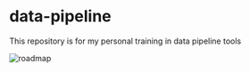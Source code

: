 # data-pipeline
This repository is for my personal training in data pipeline tools

![roadmap](https://user-images.githubusercontent.com/69999855/172087884-c6ab5db4-bdcb-41a5-b09e-418be6551e90.png)
